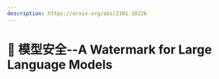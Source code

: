 ```yaml
---
description: https://arxiv.org/abs/2301.10226
---
```


# 🙆 模型安全--A Watermark for Large Language Models

